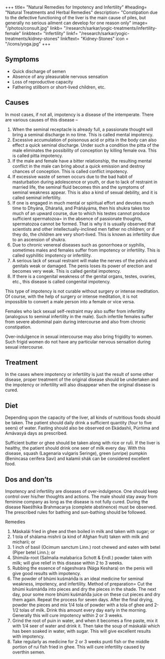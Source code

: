 +++
title= "Natural Remedies for Impotency and Infertility"
#heading= "Natural Treatments and Herbal Remedies"
description= "Constipation due to the defective functioning of the liver is the main cause of piles, but generally no serious ailment can develop for one reason only"
image= "/photos/consult.jpg"
linkb= "/research/sarkar/yogic-treatments/infertility-female"
linkbtext= "Infertility"
linkf= "/research/sarkar/yogic-treatments/kidney-stones"
linkftext= "Kidney-Stones"
icon = "/icons/yoga.jpg"
+++


## Symptoms

- Quick discharge of semen
- Absence of any pleasurable nervous sensation
- Loss of reproductive capacity
- Fathering stillborn or short-lived children, etc.

## Causes

In most cases, if not all, impotency is a disease of the intemperate. There are various causes of this disease –

1. When the seminal receptacle is already full, a passionate thought will bring a seminal discharge in no time. This is called mental impotency.
2. Excessive accumulation of poisonous acid or pitta in the body can also effect a quick seminal discharge. Under such a condition the pitta of the male eliminates the possibility of conception by killing female ova. This is called pitta impotency.
3. If the male and female have a bitter relationship, the resulting mental conflict in the male can bring about a quick emission and destroy chances of conception. This is called conflict impotency.
4. If excessive waste of semen occurs due to the bad habit of masturbation during adolescence or youth, or due to lack of restraint in married life, the seminal fluid becomes thin and the symptoms of seminal weakness appear. This is also a kind of sexual debility, and it is called seminal infertility.
5. If one is engaged in much mental or spiritual effort and devotes much time to Dhyána, Dhárańá, and Práńáyáma, then his shukra takes too much of an upward course, due to which his testes cannot produce sufficient spermatozoa= in the absence of passionate thoughts, spermatozoa cannot be formed. That is why it is usually observed that scientists and other intellectually-inclined men father no children; or if they do, the children are very short-lived. This is known as infertility due to an ascension of shukra.
6. Due to chronic venereal diseases such as gonorrhoea or syphilis, sometimes males and females suffer from impotency or infertility. This is called syphilitic impotency or infertility.
7. A serious lack of sexual restraint will make the nerves of the pelvis and genitals weak or damaged. The penis loses its power of erection and becomes very weak. This is called genital impotency.
8. If there is a congenital weakness of the genital organs, testes, ovaries, etc., this disease is called congenital impotency. 

This type of impotency is not curable without surgery or intense meditation. Of course, with the help of surgery or intense meditation, it is not impossible to convert a male person into a female or vice versa.

Females who lack sexual self-restraint may also suffer from infertility (analogous to seminal infertility in the male). Such infertile females suffer from severe abdominal pain during intercourse and also from chronic constipation.

Over-indulgence in sexual intercourse may also bring frigidity to women. Such frigid women do not have any particular nervous sensation during sexual intercourse.

## Treatment

<!-- Morning – Utkśepa Mudrá, Bandhatraya Yoga Mudrá, Mayurásana, Karmásana and Ámbhasii Mudrá or Ámbhasii Práńáyáma.
Evening – Sarváuṋgásana, Matsyamudrá, Padahastásana, Matsyendrásana and Vajrásana.
 -->

In the cases where impotency or infertility is just the result of some other disease, proper treatment of the original disease should be undertaken and the impotency or infertility will also disappear when the original disease is cured.

## Diet

Depending upon the capacity of the liver, all kinds of nutritious foods should be taken. The patient should daily drink a sufficient quantity (four to five seers) of water. Fasting should also be observed on Ekádashii, Púrńima and Amávasyá days as prescribed.

Sufficient butter or ghee should be taken along with rice or rut́i. If the liver is healthy, the patient should drink one seer of milk every day. With this disease, squash (Lagenaria vulgaris Seringe), green (unripe) pumpkin (Benincasa cerifera Savi) and kalamii shák can be considered excellent food.

## Dos and don’ts

Impotency and infertility are diseases of over-indulgence. One should keep control over his/her thoughts and actions. The male should stay away from feminine company as long as the disease is not fully cured. During the disease Naeśt́hika Brahmacarya (complete abstinence) must be observed. The prescribed rules for bathing and sun-bathing should be followed.

Remedies

1. Máskalái fried in ghee and then boiled in milk and taken with sugar; or
2. 1 tola of shálama mishrii (a kind of Afghan fruit) taken with milk and micharii; or
3. 1 inch of basil (Ocimum sanctum Linn.) root chewed and eaten with betel (Piper betel Linn.); or
4. Shimúla-root (Salmalia malabarica Schott & Endl.) powder taken with milk; will give relief in this disease within 2 to 3 weeks.
5. Rubbing the essence of nágeshvara (Nága Keshara) on the penis will give good results with impotency.
6. The powder of bhúmi kuśmáńd́a is an ideal medicine for seminal weakness, impotency, and infertility.
Method of preparation= Cut the bhúmi kuśmáńd́a into pieces and dry the pieces in the shade. The next day, pour some more bhúmi kuśmáńd́a juice on these cut pieces and dry them again. Repeat the process for seven days. After the final drying, powder the pieces and mix 1/4 tola of powder with a tola of ghee and 2-1/2 tolas of milk. Drink this amount every day early in the morning. Generally this will cure impotency within 2 or 3 weeks.
7. Grind the root of puin in water, and when it becomes a fine paste, mix it with 1/4 seer of water and drink it. Then take the soup of máskalái which has been soaked in water, with sugar. This will give excellent results with impotency.
8. Take regularly as medicine for 2 or 3 weeks punti fish or the middle portion of rui fish fried in ghee. This will cure infertility caused by overthin semen.